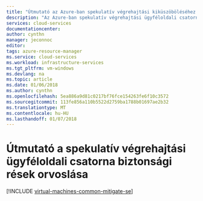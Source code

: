 ```yaml
---
title: "Útmutató az Azure-ban spekulatív végrehajtási kiküszöböléséhez |} Microsoft Docs"
description: "Az Azure-ban spekulatív végrehajtási ügyféloldali csatorna biztonsági rések kiküszöböléséhez útmutatást."
services: cloud-services
documentationcenter: 
author: cynthn
manager: jeconnoc
editor: 
tags: azure-resource-manager
ms.service: cloud-services
ms.workload: infrastructure-services
ms.tgt_pltfrm: vm-windows
ms.devlang: na
ms.topic: article
ms.date: 01/06/2018
ms.author: cynthn
ms.openlocfilehash: 5ea886a9d81c0217bf76fce154263fe6f10c3572
ms.sourcegitcommit: 113fe856a110b5522d2759ba1788b01697ae2b32
ms.translationtype: MT
ms.contentlocale: hu-HU
ms.lasthandoff: 01/07/2018
---
```

# <a name="guidance-for-mitigating-speculative-execution-side-channel-vulnerabilities"></a>Útmutató a spekulatív végrehajtási ügyféloldali csatorna biztonsági rések orvoslása

[!INCLUDE [virtual-machines-common-mitigate-se](../../includes/virtual-machines-common-mitigate-se.md)]